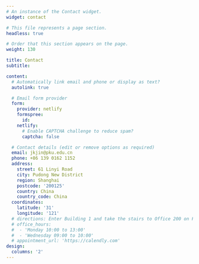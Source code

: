 ```yaml
---
# An instance of the Contact widget.
widget: contact

# This file represents a page section.
headless: true

# Order that this section appears on the page.
weight: 130

title: Contact
subtitle:

content:
  # Automatically link email and phone or display as text?
  autolink: true

  # Email form provider
  form:
    provider: netlify
    formspree:
      id:
    netlify:
      # Enable CAPTCHA challenge to reduce spam?
      captcha: false

  # Contact details (edit or remove options as required)
  email: jkjin@pku.edu.cn
  phone: +86 139 0162 1152
  address:
    street: 61 Linyi Road
    city: Pudong New District
    region: Shanghai
    postcode: '200125'
    country: China
    country_code: China
  coordinates:
    latitude: '31'
    longitude: '121'
  # directions: Enter Building 1 and take the stairs to Office 200 on Floor 2
  # office_hours:
  #  - 'Monday 10:00 to 13:00'
  #  - 'Wednesday 09:00 to 10:00'
  # appointment_url: 'https://calendly.com'
design:
  columns: '2'
---
```


<body>
<script type="text/javascript" id="clustrmaps" src="//cdn.clustrmaps.com/map_v2.js?cl=080808&w=200&t=n&d=hTTCwL6j2b86VfyaWebPgMSN4J3Jg5gJFLiOUy8AcjE&co=ffffff&cmo=3acc3a&cmn=ff5353&ct=808080"></script>
</body>
